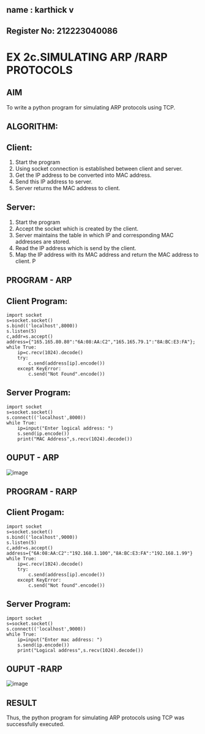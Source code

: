 ## name : karthick v
## Register No: 212223040086
# EX 2c.SIMULATING ARP /RARP PROTOCOLS
## AIM
To write a python program for simulating ARP protocols using TCP.
## ALGORITHM:
## Client:
1. Start the program
2. Using socket connection is established between client and server.
3. Get the IP address to be converted into MAC address.
4. Send this IP address to server.
5. Server returns the MAC address to client.
## Server:
1. Start the program
2. Accept the socket which is created by the client.
3. Server maintains the table in which IP and corresponding MAC addresses are
stored.
4. Read the IP address which is send by the client.
5. Map the IP address with its MAC address and return the MAC address to client.
P
## PROGRAM - ARP
## Client Program:
```
import socket
s=socket.socket()
s.bind(('localhost',8000))
s.listen(5)
c,addr=s.accept()
address={"165.165.80.80":"6A:08:AA:C2","165.165.79.1":"8A:BC:E3:FA"};
while True:
    ip=c.recv(1024).decode()
    try:
        c.send(address[ip].encode())
    except KeyError:
        c.send("Not Found".encode())    
```
## Server Program:
```
import socket
s=socket.socket()
s.connect(('localhost',8000))
while True:
    ip=input("Enter logical address: ")
    s.send(ip.encode())
    print("MAC Address",s.recv(1024).decode())
```
## OUPUT - ARP
![image](https://github.com/gorghs/2c.ARP_RARP_PROTOCOLS/assets/149037461/7d5212b8-a731-460a-8065-0c0f787e56f9)

## PROGRAM - RARP
## Client Progam:
```
import socket
s=socket.socket()
s.bind(('localhost',9000))
s.listen(5)
c,addr=s.accept()
address={"6A:08:AA:C2":"192.168.1.100","8A:BC:E3:FA":"192.168.1.99"}
while True:
    ip=c.recv(1024).decode()
    try:
        c.send(address[ip].encode())
    except KeyError:
        c.send("Not found".encode())    
```
## Server Program:
```
import socket
s=socket.socket()
s.connect(('localhost',9000))
while True:
    ip=input("Enter mac address: ")
    s.send(ip.encode())
    print("Logical address",s.recv(1024).decode())
```
## OUPUT -RARP
![image](https://github.com/gorghs/2c.ARP_RARP_PROTOCOLS/assets/149037461/34c755b4-1ba2-4c31-90ec-fd662ee19ef3)

## RESULT
Thus, the python program for simulating ARP protocols using TCP was successfully 
executed.
